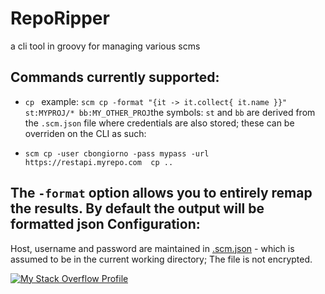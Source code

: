 # RepoRipper
a cli tool in groovy for managing various scms


Commands currently supported:
-
 - `cp ` example: `scm cp -format "{it -> it.collect{ it.name }}" st:MYPROJ/* bb:MY_OTHER_PROJ`the symbols: `st` and 
 `bb` 
 are derived from the `.scm.json` file where credentials are also stored; these can be overriden on the CLI as such: 
 
 - `scm cp -user cbongiorno -pass mypass -url https://restapi.myrepo.com  cp ..`

The `-format` option allows you to entirely remap the results. By default the output will be formatted json
Configuration:
-
Host, username and password are maintained in [.scm.json](.scm.json) - which is assumed to be in the current working 
directory; The file is not encrypted.


 
[![My Stack Overflow Profile](https://stackexchange.com/users/flair/673865.png)](http://stackexchange.com/users/673865)
